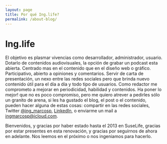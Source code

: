 ```yaml
---
layout: page
title: Por qué Ing.life?
permalink: /about-blog/
---
```

# Ing.life

El objetivo es plasmar vivencias como desarrollador, administrador, usuario. Dotarlo de contenidos audiovisuales, la opción de grabar un podcast esta abierta. Centrado mas en el contenido que en el diseño web o gráfico. Participativo, abierto a opiniones y comentarios. Servir de carta de presentación, un nexo entre las redes sociales pero que brinda nuevo contenido útil para el día a día y todo tipo de usuarios.
Como redactor me comprometo a mejorar en periodicidad, habilidad y contenidos.
Ha poner lo mejor! que no es poco compromiso, pero me quiero atrever a pedirles sólo un granito de arena, si les ha gustado el blog, el post o el contenido, pueden hacer alguna de estas cosas: compartir en las redes sociales, Twitter [@ing_marcosp](https://twitter.com/ing_marcosp), [LinkedIn](https://www.linkedin.com/in/ingmarcosp), o enviarme un mail a <ingmarcosp@icloud.com>.

Bienvenidos, y gracias por haber estado hasta el 2013 en SuseLife, gracias por estar presentes en esta renovación, y gracias por seguirnos de ahora en adelante. Nos leemos en el próximo o nos ingeniamos para hacerlo.
